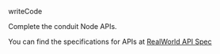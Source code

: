writeCode

Complete the conduit Node APIs.





You can find the specifications for APIs at [RealWorld API Spec](https://github.com/gothinkster/realworld/tree/master/api)
